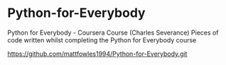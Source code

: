 # Python-for-Everybody
Python for Everybody - Coursera Course (Charles Severance)
Pieces of code written whilst completing the Python for Everybody course

https://github.com/mattfowles1994/Python-for-Everybody.git
